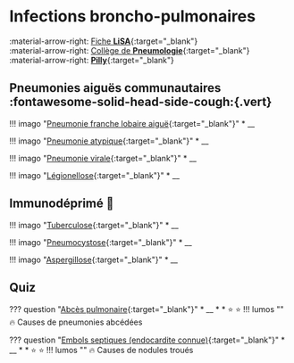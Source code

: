 # Infections broncho-pulmonaires

:material-arrow-right: [Fiche **LiSA**](https://livret.uness.fr/lisa/Infections_broncho_pulmonaires_communautaires_de_l%E2%80%99adulte_et_de_l%E2%80%99enfant){:target="_blank"}   
:material-arrow-right: [Collège de **Pneumologie**](https://cep.splf.fr/wp-content/uploads/2023/07/ITEM_154_INFECTIONS_RESPIRATOIRES_2023.pdf){:target="_blank"}   
:material-arrow-right: [**Pilly**](https://www.infectiologie.com/UserFiles/File/pilly-etudiant/items-edition-2023/pilly-2023-item-154.pdf){:target="_blank"}


## Pneumonies aiguës communautaires :fontawesome-solid-head-side-cough:{.vert}

!!! imago "[Pneumonie franche lobaire aiguë](){:target="_blank"}"
    * __

!!! imago "[Pneumonie atypique](){:target="_blank"}"
    * __

!!! imago "[Pneumonie virale](){:target="_blank"}"
    * __

!!! imago "[Légionellose](){:target="_blank"}"
    * __


## Immunodéprimé :microbe:

!!! imago "[Tuberculose](){:target="_blank"}"
    * __

!!! imago "[Pneumocystose](){:target="_blank"}"
    * __

!!! imago "[Aspergillose](){:target="_blank"}"
    * __


## Quiz

??? question "[Abcès pulmonaire](){:target="_blank"}"
    * __
    * 
    * :star:  :star:
    !!! lumos ""
        :fire: Causes de pneumonies abcédées

??? question "[Embols septiques (endocardite connue)](){:target="_blank"}"
    * __
    * 
    * :star:  :star:
    !!! lumos ""
        :fire: Causes de nodules troués
